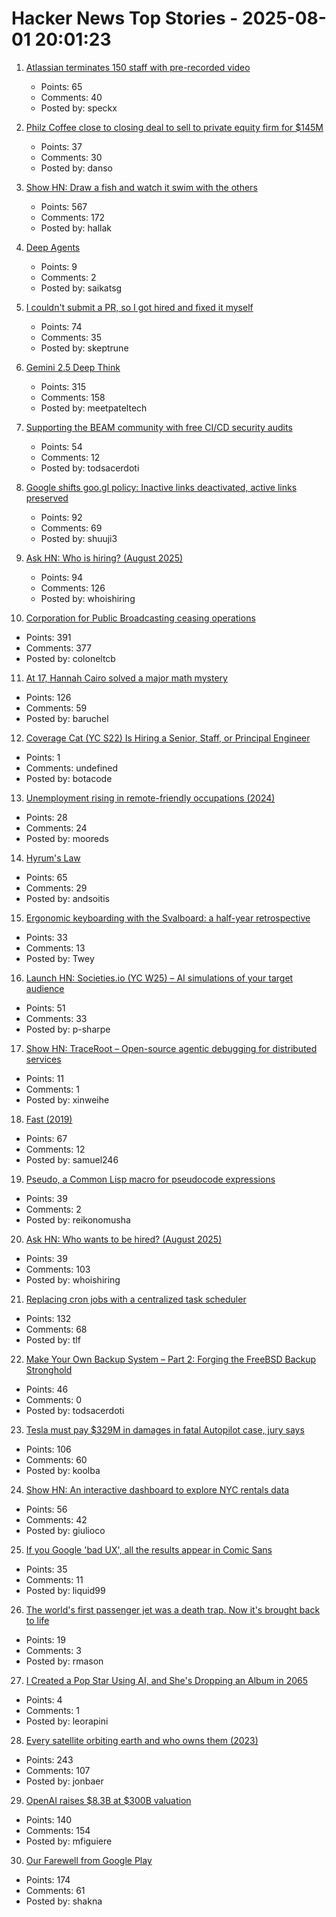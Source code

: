 # Hacker News Top Stories - 2025-08-01 20:01:23

1. [Atlassian terminates 150 staff with pre-recorded video](https://www.cyberdaily.au/digital-transformation/12441-atlassian-terminates-150-staff-with-pre-recorded-video-will-be-largely-replaced-by-ai)
   - Points: 65
   - Comments: 40
   - Posted by: speckx

2. [Philz Coffee close to closing deal to sell to private equity firm for $145M](https://missionlocal.org/2025/07/philz-coffee-private-equity-sell/)
   - Points: 37
   - Comments: 30
   - Posted by: danso

3. [Show HN: Draw a fish and watch it swim with the others](https://drawafish.com)
   - Points: 567
   - Comments: 172
   - Posted by: hallak

4. [Deep Agents](https://blog.langchain.com/deep-agents/)
   - Points: 9
   - Comments: 2
   - Posted by: saikatsg

5. [I couldn't submit a PR, so I got hired and fixed it myself](https://www.skeptrune.com/posts/doing-the-little-things/)
   - Points: 74
   - Comments: 35
   - Posted by: skeptrune

6. [Gemini 2.5 Deep Think](https://blog.google/products/gemini/gemini-2-5-deep-think/)
   - Points: 315
   - Comments: 158
   - Posted by: meetpateltech

7. [Supporting the BEAM community with free CI/CD security audits](https://www.erlang-solutions.com/blog/supporting-the-beam-community-with-free-ci-cd-security-audits/)
   - Points: 54
   - Comments: 12
   - Posted by: todsacerdoti

8. [Google shifts goo.gl policy: Inactive links deactivated, active links preserved](https://blog.google/technology/developers/googl-link-shortening-update/)
   - Points: 92
   - Comments: 69
   - Posted by: shuuji3

9. [Ask HN: Who is hiring? (August 2025)](undefined)
   - Points: 94
   - Comments: 126
   - Posted by: whoishiring

10. [Corporation for Public Broadcasting ceasing operations](https://cpb.org/pressroom/Corporation-Public-Broadcasting-Addresses-Operations-Following-Loss-Federal-Funding)
   - Points: 391
   - Comments: 377
   - Posted by: coloneltcb

11. [At 17, Hannah Cairo solved a major math mystery](https://www.quantamagazine.org/at-17-hannah-cairo-solved-a-major-math-mystery-20250801/)
   - Points: 126
   - Comments: 59
   - Posted by: baruchel

12. [Coverage Cat (YC S22) Is Hiring a Senior, Staff, or Principal Engineer](https://www.coveragecat.com/careers/engineering/software-engineer)
   - Points: 1
   - Comments: undefined
   - Posted by: botacode

13. [Unemployment rising in remote-friendly occupations (2024)](https://jedkolko.com/2024/09/24/unemployment-rising-in-remote-friendly-occupations/)
   - Points: 28
   - Comments: 24
   - Posted by: mooreds

14. [Hyrum's Law](https://www.hyrumslaw.com)
   - Points: 65
   - Comments: 29
   - Posted by: andsoitis

15. [Ergonomic keyboarding with the Svalboard: a half-year retrospective](https://twey.io/hci/svalboard/)
   - Points: 33
   - Comments: 13
   - Posted by: Twey

16. [Launch HN: Societies.io (YC W25) – AI simulations of your target audience](undefined)
   - Points: 51
   - Comments: 33
   - Posted by: p-sharpe

17. [Show HN: TraceRoot – Open-source agentic debugging for distributed services](https://github.com/traceroot-ai/traceroot)
   - Points: 11
   - Comments: 1
   - Posted by: xinweihe

18. [Fast (2019)](https://patrickcollison.com/fast)
   - Points: 67
   - Comments: 12
   - Posted by: samuel246

19. [Pseudo, a Common Lisp macro for pseudocode expressions](http://funcall.blogspot.com/2025/07/pseudo.html)
   - Points: 39
   - Comments: 2
   - Posted by: reikonomusha

20. [Ask HN: Who wants to be hired? (August 2025)](undefined)
   - Points: 39
   - Comments: 103
   - Posted by: whoishiring

21. [Replacing cron jobs with a centralized task scheduler](https://mayhul.com/posts/scheduled-tasks/)
   - Points: 132
   - Comments: 68
   - Posted by: tlf

22. [Make Your Own Backup System – Part 2: Forging the FreeBSD Backup Stronghold](https://it-notes.dragas.net/2025/07/29/make-your-own-backup-system-part-2-forging-the-freebsd-backup-stronghold/)
   - Points: 46
   - Comments: 0
   - Posted by: todsacerdoti

23. [Tesla must pay $329M in damages in fatal Autopilot case, jury says](https://www.cnbc.com/2025/08/01/tesla-must-pay-329-million-in-damages-in-fatal-autopilot-case.html)
   - Points: 106
   - Comments: 60
   - Posted by: koolba

24. [Show HN: An interactive dashboard to explore NYC rentals data](https://leaseswap.nyc/analytics)
   - Points: 56
   - Comments: 42
   - Posted by: giulioco

25. [If you Google 'bad UX', all the results appear in Comic Sans](https://www.google.com/search?q=bad+UX&sca_esv=3d1e29cf7e253e0e&sxsrf=AE3TifPI3Zlb9DuAvgLQfOsNJAeRxALXIQ%3A1754074055107&ei=xwuNaPmrBuyIkdUPoKuEuQQ&ved=0ahUKEwi5q9uHo-qOAxVsRKQEHaAVIUcQ4dUDCBA&uact=5&oq=bad+UX&gs_lp=Egxnd3Mtd2l6LXNlcnAiBmJhZCBVWEgAUABYAHAAeACQAQCYAQCgAQCqAQC4AQPIAQCYAgCgAgCYAwCSBwCgBwCyBwC4BwDCBwDIBwA&sclient=gws-wiz-serp)
   - Points: 35
   - Comments: 11
   - Posted by: liquid99

26. [The world's first passenger jet was a death trap. Now it's brought back to life](https://www.cnn.com/travel/de-havilland-comet-dh106-first-passenger-jet)
   - Points: 19
   - Comments: 3
   - Posted by: rmason

27. [I Created a Pop Star Using AI, and She's Dropping an Album in 2065](https://www.lumavemusic.com)
   - Points: 4
   - Comments: 1
   - Posted by: leorapini

28. [Every satellite orbiting earth and who owns them (2023)](https://dewesoft.com/blog/every-satellite-orbiting-earth-and-who-owns-them)
   - Points: 243
   - Comments: 107
   - Posted by: jonbaer

29. [OpenAI raises $8.3B at $300B valuation](https://www.nytimes.com/2025/08/01/business/dealbook/openai-ai-mega-funding-deal.html)
   - Points: 140
   - Comments: 154
   - Posted by: mfiguiere

30. [Our Farewell from Google Play](https://secuso.aifb.kit.edu/english/2809.php)
   - Points: 174
   - Comments: 61
   - Posted by: shakna

